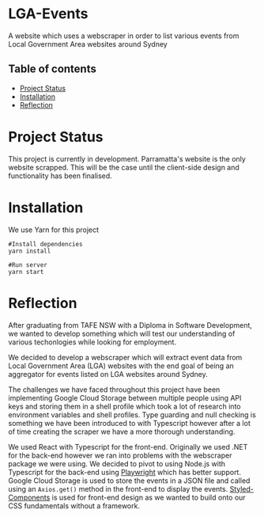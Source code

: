 # LGA-Events
A website which uses a webscraper in order to list various events from Local Government Area websites around Sydney

## Table of contents
* [Project Status](#project-status)
* [Installation](#installation)
* [Reflection](#reflection)

# Project Status
This project is currently in development. Parramatta's website is the only website scrapped. This will be the case until the client-side design and functionality has been finalised.

# Installation
We use Yarn for this project
```
#Install dependencies
yarn install

#Run server
yarn start
```

# Reflection
After graduating from TAFE NSW with a Diploma in Software Development, we wanted to develop something which will test our understanding of various techonlogies while looking for employment. 

We decided to develop a webscraper which will extract event data from Local Government Area (LGA) websites with the end goal of being an aggregator for events listed on LGA websites around Sydney.

The challenges we have faced throughout this project have been implementing Google Cloud Storage between multiple people using API keys and storing them in a shell profile which took a lot of research into environment variables and shell profiles. Type guarding and null checking is something we have been introduced to with Typescript however after a lot of time creating the scraper we have a more thorough understanding.

We used React with Typescript for the front-end. Originally we used .NET for the back-end however we ran into problems with the webscraper package we were using. We decided to pivot to using Node.js with Typescript for the back-end using <a href="https://playwright.dev/">Playwright</a> which has better support. Google Cloud Storage is used to store the events in a JSON file and called using an `Axios.get()` method in the front-end to display the events. <a href="https://styled-components.com/">Styled-Components</a> is used for front-end design as we wanted to build onto our CSS fundamentals without a framework.
